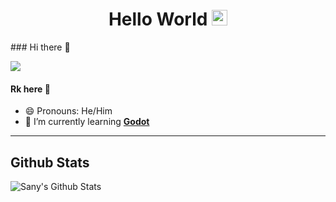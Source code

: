 <div align="center">
  <h1> Hello World <img src="https://media.giphy.com/media/hvRJCLFzcasrR4ia7z/giphy.gif" width="25px"></h1>
</div>
### Hi there 👋

![](https://komarev.com/ghpvc/?username=sany07)
#### Rk here 👦

- 😄 Pronouns: He/Him
- 🌱 I’m currently learning [**Godot**](https://godotengine.org/)

---
## Github Stats

![Sany's Github Stats](https://github-readme-stats.vercel.app/api?username=sany07&show_icons=true&hide_border=true)
